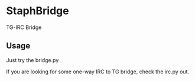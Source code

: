 # StaphBridge
TG-IRC Bridge

## Usage
Just try the bridge.py

If you are looking for some one-way IRC to TG bridge, check the irc.py out.
